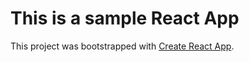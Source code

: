 # This is a sample React App 

This project was bootstrapped with [Create React App](https://github.com/facebook/create-react-app).

